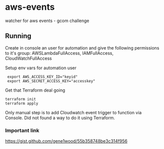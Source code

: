 # aws-events
watcher for aws events - gcom challenge

## Running

Create in console an user for automation and give the following permissions to it's group: AWSLambdaFullAccess, IAMFullAccess, CloudWatchFullAccess

Setup env vars for automation user

```
 export AWS_ACCESS_KEY_ID="keyid"
 export AWS_SECRET_ACCESS_KEY="accesskey"
```

Get that Terraform deal going

```
terraform init
terraform apply
```

Only manual step is to add Cloudwatch event trigger to function via Console. Did not found a way to do it using Terraform.

### Important link

https://gist.github.com/gene1wood/55b358748be3c314f956